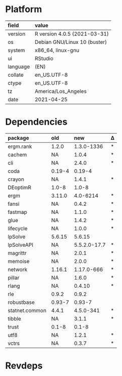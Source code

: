 # Platform

|field    |value                        |
|:--------|:----------------------------|
|version  |R version 4.0.5 (2021-03-31) |
|os       |Debian GNU/Linux 10 (buster) |
|system   |x86_64, linux-gnu            |
|ui       |RStudio                      |
|language |(EN)                         |
|collate  |en_US.UTF-8                  |
|ctype    |en_US.UTF-8                  |
|tz       |America/Los_Angeles          |
|date     |2021-04-25                   |

# Dependencies

|package        |old    |new          |Δ  |
|:--------------|:------|:------------|:--|
|ergm.rank      |1.2.0  |1.3.0-1336   |*  |
|cachem         |NA     |1.0.4        |*  |
|cli            |NA     |2.4.0        |*  |
|coda           |0.19-4 |0.19-4       |   |
|crayon         |NA     |1.4.1        |*  |
|DEoptimR       |1.0-8  |1.0-8        |   |
|ergm           |3.11.0 |4.0-6214     |*  |
|fansi          |NA     |0.4.2        |*  |
|fastmap        |NA     |1.1.0        |*  |
|glue           |NA     |1.4.2        |*  |
|lifecycle      |NA     |1.0.0        |*  |
|lpSolve        |5.6.15 |5.6.15       |   |
|lpSolveAPI     |NA     |5.5.2.0-17.7 |*  |
|magrittr       |NA     |2.0.1        |*  |
|memoise        |NA     |2.0.0        |*  |
|network        |1.16.1 |1.17.0-666   |*  |
|pillar         |NA     |1.6.0        |*  |
|rlang          |NA     |0.4.10       |*  |
|rle            |0.9.2  |0.9.2        |   |
|robustbase     |0.93-7 |0.93-7       |   |
|statnet.common |4.4.1  |4.5.0-341    |*  |
|tibble         |NA     |3.1.1        |*  |
|trust          |0.1-8  |0.1-8        |   |
|utf8           |NA     |1.2.1        |*  |
|vctrs          |NA     |0.3.7        |*  |

# Revdeps

